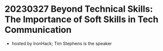 # 20230327 Beyond Technical Skills: The Importance of Soft Skills in Tech Communication

* hosted by IronHack; Tim Stephens is the speaker
